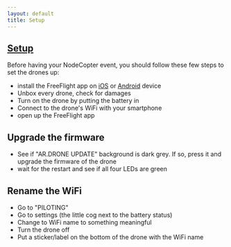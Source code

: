 ```yaml
---
layout: default
title: Setup
---
```


<h2 id="setup"><a href="#setup">Setup</a></h2>

Before having your NodeCopter event, you should follow these few steps to set
the drones up:

* install the FreeFlight app on [iOS](http://itunes.apple.com/en/app/free-flight/id373065271?mt=8) or [Android](https://play.google.com/store/apps/details?id=com.parrot.freeflight&hl=en) device
* Unbox every drone, check for damages
* Turn on the drone by putting the battery in
* Connect to the drone's WiFi with your smartphone
* open up the FreeFlight app

## Upgrade the firmware

* See if "AR.DRONE UPDATE" background is dark grey. If so, press it and upgrade the firmware of the drone
* wait for the restart and see if all four LEDs are green

## Rename the WiFi

* Go to "PILOTING"
* Go to settings (the little cog next to the battery status)
* Change to WiFi name to something meaningful
* Turn the drone off
* Put a sticker/label on the bottom of the drone with the WiFi name
